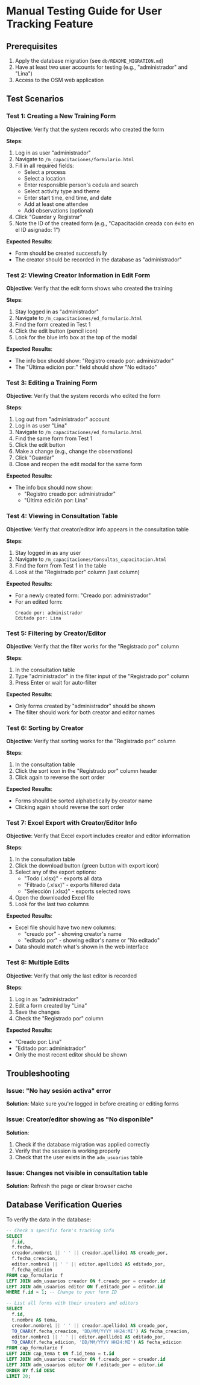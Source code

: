 # Manual Testing Guide for User Tracking Feature

## Prerequisites
1. Apply the database migration (see `db/README_MIGRATION.md`)
2. Have at least two user accounts for testing (e.g., "administrador" and "Lina")
3. Access to the OSM web application

## Test Scenarios

### Test 1: Creating a New Training Form
**Objective**: Verify that the system records who created the form

**Steps**:
1. Log in as user "administrador"
2. Navigate to `/m_capacitaciones/formulario.html`
3. Fill in all required fields:
   - Select a process
   - Select a location
   - Enter responsible person's cedula and search
   - Select activity type and theme
   - Enter start time, end time, and date
   - Add at least one attendee
   - Add observations (optional)
4. Click "Guardar y Registrar"
5. Note the ID of the created form (e.g., "Capacitación creada con éxito en el ID asignado: 1")

**Expected Results**:
- Form should be created successfully
- The creator should be recorded in the database as "administrador"

### Test 2: Viewing Creator Information in Edit Form
**Objective**: Verify that the edit form shows who created the training

**Steps**:
1. Stay logged in as "administrador"
2. Navigate to `/m_capacitaciones/ed_formulario.html`
3. Find the form created in Test 1
4. Click the edit button (pencil icon)
5. Look for the blue info box at the top of the modal

**Expected Results**:
- The info box should show: "Registro creado por: administrador"
- The "Última edición por:" field should show "No editado"

### Test 3: Editing a Training Form
**Objective**: Verify that the system records who edited the form

**Steps**:
1. Log out from "administrador" account
2. Log in as user "Lina"
3. Navigate to `/m_capacitaciones/ed_formulario.html`
4. Find the same form from Test 1
5. Click the edit button
6. Make a change (e.g., change the observations)
7. Click "Guardar"
8. Close and reopen the edit modal for the same form

**Expected Results**:
- The info box should now show:
  - "Registro creado por: administrador"
  - "Última edición por: Lina"

### Test 4: Viewing in Consultation Table
**Objective**: Verify that creator/editor info appears in the consultation table

**Steps**:
1. Stay logged in as any user
2. Navigate to `/m_capacitaciones/Consultas_capacitacion.html`
3. Find the form from Test 1 in the table
4. Look at the "Registrado por" column (last column)

**Expected Results**:
- For a newly created form: "Creado por: administrador"
- For an edited form: 
  ```
  Creado por: administrador
  Editado por: Lina
  ```

### Test 5: Filtering by Creator/Editor
**Objective**: Verify that the filter works for the "Registrado por" column

**Steps**:
1. In the consultation table
2. Type "administrador" in the filter input of the "Registrado por" column
3. Press Enter or wait for auto-filter

**Expected Results**:
- Only forms created by "administrador" should be shown
- The filter should work for both creator and editor names

### Test 6: Sorting by Creator
**Objective**: Verify that sorting works for the "Registrado por" column

**Steps**:
1. In the consultation table
2. Click the sort icon in the "Registrado por" column header
3. Click again to reverse the sort order

**Expected Results**:
- Forms should be sorted alphabetically by creator name
- Clicking again should reverse the sort order

### Test 7: Excel Export with Creator/Editor Info
**Objective**: Verify that Excel export includes creator and editor information

**Steps**:
1. In the consultation table
2. Click the download button (green button with export icon)
3. Select any of the export options:
   - "Todo (.xlsx)" - exports all data
   - "Filtrado (.xlsx)" - exports filtered data
   - "Selección (.xlsx)" - exports selected rows
4. Open the downloaded Excel file
5. Look for the last two columns

**Expected Results**:
- Excel file should have two new columns:
  - "creado por" - showing creator's name
  - "editado por" - showing editor's name or "No editado"
- Data should match what's shown in the web interface

### Test 8: Multiple Edits
**Objective**: Verify that only the last editor is recorded

**Steps**:
1. Log in as "administrador"
2. Edit a form created by "Lina"
3. Save the changes
4. Check the "Registrado por" column

**Expected Results**:
- "Creado por: Lina"
- "Editado por: administrador"
- Only the most recent editor should be shown

## Troubleshooting

### Issue: "No hay sesión activa" error
**Solution**: Make sure you're logged in before creating or editing forms

### Issue: Creator/editor showing as "No disponible"
**Solution**: 
1. Check if the database migration was applied correctly
2. Verify that the session is working properly
3. Check that the user exists in the `adm_usuarios` table

### Issue: Changes not visible in consultation table
**Solution**: Refresh the page or clear browser cache

## Database Verification Queries

To verify the data in the database:

```sql
-- Check a specific form's tracking info
SELECT 
  f.id,
  f.fecha,
  creador.nombre1 || ' ' || creador.apellido1 AS creado_por,
  f.fecha_creacion,
  editor.nombre1 || ' ' || editor.apellido1 AS editado_por,
  f.fecha_edicion
FROM cap_formulario f
LEFT JOIN adm_usuarios creador ON f.creado_por = creador.id
LEFT JOIN adm_usuarios editor ON f.editado_por = editor.id
WHERE f.id = 1; -- Change to your form ID
```

```sql
-- List all forms with their creators and editors
SELECT 
  f.id,
  t.nombre AS tema,
  creador.nombre1 || ' ' || creador.apellido1 AS creado_por,
  TO_CHAR(f.fecha_creacion, 'DD/MM/YYYY HH24:MI') AS fecha_creacion,
  editor.nombre1 || ' ' || editor.apellido1 AS editado_por,
  TO_CHAR(f.fecha_edicion, 'DD/MM/YYYY HH24:MI') AS fecha_edicion
FROM cap_formulario f
LEFT JOIN cap_tema t ON f.id_tema = t.id
LEFT JOIN adm_usuarios creador ON f.creado_por = creador.id
LEFT JOIN adm_usuarios editor ON f.editado_por = editor.id
ORDER BY f.id DESC
LIMIT 20;
```
